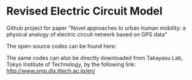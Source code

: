 # Revised Electric Circuit Model

Github project for paper "Novel approaches to urban human mobility: a physical analogy of electric circuit network based on GPS data"

The open-source codes can be found here:


The same codes can also be directly downloaded from Takayasu Lab, Tokyo Institute of Technology, by the following link:
http://www.smp.dis.titech.ac.jp/en/
